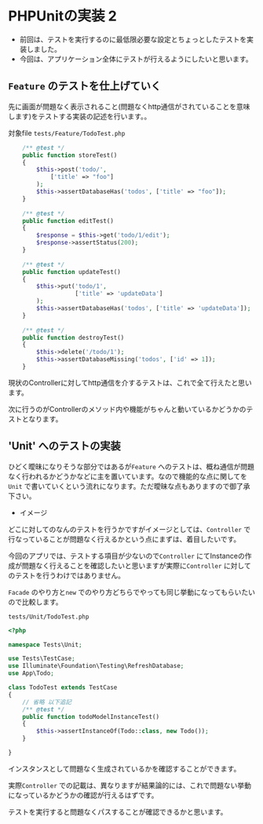 # PHPUnitの実装 2

- 前回は、テストを実行するのに最低限必要な設定とちょっとしたテストを実装しました。
- 今回は、アプリケーション全体にテストが行えるようにしたいと思います。


## `Feature` のテストを仕上げていく

先に画面が問題なく表示されること(問題なくhttp通信がされていることを意味します)をテストする実装の記述を行います。。

対象file `tests/Feature/TodoTest.php`

```php
    /** @test */
    public function storeTest()
    {
        $this->post('todo/', 
            ['title' => "foo"]
        );
        $this->assertDatabaseHas('todos', ['title' => "foo"]);
    }
    
    /** @test */
    public function editTest()
    {
        $response = $this->get('todo/1/edit');
        $response->assertStatus(200);
    }
    
    /** @test */
    public function updateTest()
    {
        $this->put('todo/1',
                   ['title' => 'updateData']
        );
        $this->assertDatabaseHas('todos', ['title' => 'updateData']);
    }
    
    /** @test */
    public function destroyTest()
    { 
        $this->delete('/todo/1');
        $this->assertDatabaseMissing('todos', ['id' => 1]);
    }
```

現状のControllerに対してhttp通信を介するテストは、これで全て行えたと思います。

次に行うのがControllerのメソッド内や機能がちゃんと動いているかどうかのテストとなります。


## 'Unit' へのテストの実装

ひどく曖昧になりそうな部分ではあるが`Feature` へのテストは、概ね通信が問題なく行われるかどうかなどに主を置いています。なので機能的な点に関してを`Unit` で書いていくという流れになります。ただ曖昧な点もありますので御了承下さい。


- イメージ

どこに対してのなんのテストを行うかですがイメージとしては、`Controller` で行なっていることが問題なく行えるかという点にまずは、着目したいです。

今回のアプリでは、テストする項目が少ないので`Controller` にてInstanceの作成が問題なく行えることを確認したいと思いますが実際に`Controller` に対してのテストを行うわけではありません。

`Facade` のやり方と`new` でのやり方どちらでやっても同じ挙動になってもらいたいので比較します。


`tests/Unit/TodoTest.php`
```php
<?php

namespace Tests\Unit;

use Tests\TestCase;
use Illuminate\Foundation\Testing\RefreshDatabase;
use App\Todo;

class TodoTest extends TestCase
{
    // 省略 以下追記
    /** @test */
    public function todoModelInstanceTest()
    {
        $this->assertInstanceOf(Todo::class, new Todo());
    }

}
```

インスタンスとして問題なく生成されているかを確認することができます。

実際`Controller` での記載は、異なりますが結果論的には、これで問題ない挙動になっているかどうかの確認が行えるはずです。

テストを実行すると問題なくパスすることが確認できるかと思います。

